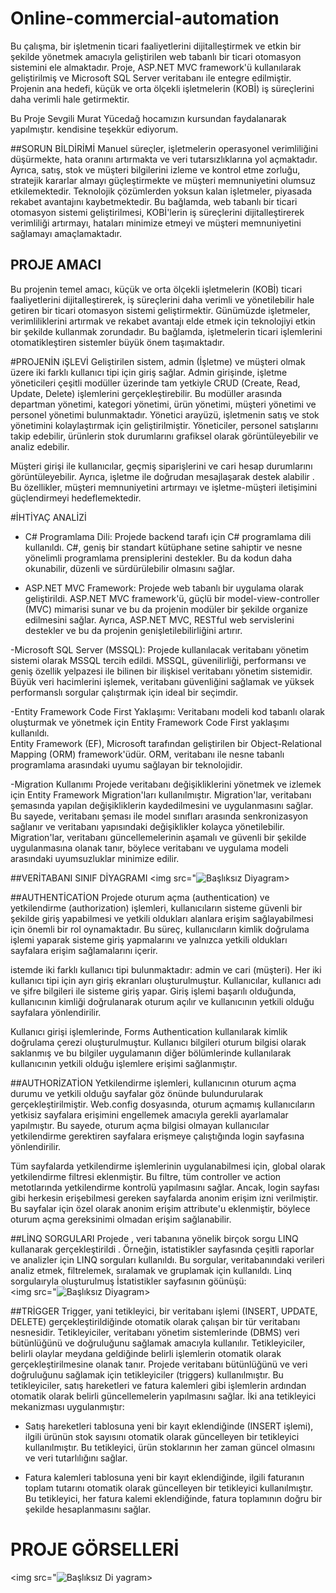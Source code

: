 # Online-commercial-automation
Bu çalışma, bir işletmenin ticari faaliyetlerini dijitalleştirmek ve etkin bir şekilde yönetmek amacıyla geliştirilen web tabanlı bir ticari otomasyon sistemini ele almaktadır. Proje, ASP.NET MVC framework'ü kullanılarak geliştirilmiş ve Microsoft SQL Server veritabanı ile entegre edilmiştir. Projenin ana hedefi, küçük ve orta ölçekli işletmelerin (KOBİ) iş süreçlerini daha verimli hale getirmektir. 

Bu Proje Sevgili Murat Yücedağ hocamızın  kursundan faydalanarak yapılmıştır. kendisine teşekkür ediyorum. 


##SORUN BİLDİRİMİ
Manuel süreçler, işletmelerin operasyonel verimliliğini düşürmekte, hata oranını artırmakta ve veri tutarsızlıklarına yol açmaktadır. Ayrıca, satış, stok ve müşteri bilgilerini izleme ve kontrol etme zorluğu, stratejik kararlar almayı güçleştirmekte ve müşteri memnuniyetini olumsuz etkilemektedir. Teknolojik çözümlerden yoksun kalan işletmeler, piyasada rekabet avantajını kaybetmektedir. Bu bağlamda, web tabanlı bir ticari otomasyon sistemi geliştirilmesi, KOBİ'lerin iş süreçlerini dijitalleştirerek verimliliği artırmayı, hataları minimize etmeyi ve müşteri memnuniyetini sağlamayı amaçlamaktadır. 

## PROJE AMACI 
Bu projenin temel amacı, küçük ve orta ölçekli işletmelerin (KOBİ) ticari faaliyetlerini dijitalleştirerek, iş süreçlerini daha verimli ve yönetilebilir hale getiren bir ticari otomasyon sistemi geliştirmektir. Günümüzde işletmeler, verimliliklerini artırmak ve rekabet avantajı elde etmek için teknolojiyi etkin bir şekilde kullanmak zorundadır. Bu bağlamda, işletmelerin ticari işlemlerini otomatikleştiren sistemler büyük önem taşımaktadır. 

#PROJENİN iŞLEVİ
Geliştirilen sistem, admin (İşletme) ve müşteri olmak üzere iki farklı kullanıcı tipi için giriş sağlar. Admin girişinde, işletme yöneticileri çeşitli modüller üzerinde tam yetkiyle CRUD (Create, Read, Update, Delete) işlemlerini gerçekleştirebilir. Bu modüller arasında departman yönetimi, kategori yönetimi, ürün yönetimi, müşteri yönetimi ve personel yönetimi bulunmaktadır. Yönetici arayüzü, işletmenin satış ve stok yönetimini kolaylaştırmak için geliştirilmiştir. Yöneticiler, personel satışlarını takip edebilir, ürünlerin stok durumlarını grafiksel olarak görüntüleyebilir ve analiz edebilir. 

Müşteri girişi ile kullanıcılar, geçmiş siparişlerini ve cari hesap durumlarını görüntüleyebilir. Ayrıca, işletme ile doğrudan mesajlaşarak destek alabilir . Bu özellikler, müşteri memnuniyetini artırmayı ve işletme-müşteri iletişimini güçlendirmeyi hedeflemektedir.

#İHTİYAÇ ANALİZİ
- C# Programlama Dili: Projede backend tarafı için C# programlama dili kullanıldı. C#, geniş bir standart kütüphane setine sahiptir ve nesne yönelimli programlama prensiplerini destekler. Bu da kodun daha okunabilir, düzenli ve sürdürülebilir olmasını sağlar.  

- ASP.NET MVC Framework: Projede web tabanlı bir uygulama olarak geliştirildi. ASP.NET MVC framework'ü, güçlü bir model-view-controller (MVC) mimarisi sunar ve bu da projenin modüler bir şekilde organize edilmesini sağlar. Ayrıca, ASP.NET MVC, RESTful web servislerini destekler ve bu da projenin genişletilebilirliğini artırır. 
 
-Microsoft SQL Server (MSSQL): Projede kullanılacak veritabanı yönetim sistemi olarak MSSQL tercih edildi.  MSSQL, güvenilirliği, performansı ve geniş özellik yelpazesi ile bilinen bir ilişkisel veritabanı yönetim sistemidir. Büyük veri hacimlerini işlemek, veritabanı güvenliğini sağlamak ve yüksek performanslı sorgular çalıştırmak için ideal bir seçimdir.

-Entity Framework Code First Yaklaşımı: Veritabanı modeli kod tabanlı olarak oluşturmak ve yönetmek için Entity Framework Code First yaklaşımı kullanıldı.  
Entity Framework (EF), Microsoft tarafından geliştirilen bir Object-Relational Mapping (ORM) framework'üdür. ORM, veritabanı ile nesne tabanlı programlama arasındaki uyumu sağlayan bir teknolojidir.

-Migration Kullanımı Projede veritabanı değişikliklerini yönetmek ve izlemek için Entity Framework Migration'ları kullanılmıştır. Migration'lar, veritabanı şemasında yapılan değişikliklerin kaydedilmesini ve uygulanmasını sağlar. Bu sayede, veritabanı şeması ile model sınıfları arasında senkronizasyon sağlanır ve veritabanı yapısındaki değişiklikler kolayca yönetilebilir. Migration'lar, veritabanı güncellemelerinin aşamalı ve güvenli bir şekilde uygulanmasına olanak tanır, böylece veritabanı ve uygulama modeli arasındaki uyumsuzluklar minimize edilir. 

##VERİTABANI SINIF DİYAGRAMI
<img src="![Başlıksız Diyagram](https://github.com/DamlaYavan/Online-commercial-automation/assets/116723754/4ee26cf1-2c6c-4662-bbfb-0b50e09e7566)>

##AUTHENTİCATİON
Projede oturum açma (authentication) ve yetkilendirme (authorization) işlemleri, kullanıcıların sisteme güvenli bir şekilde giriş yapabilmesi ve yetkili oldukları alanlara erişim sağlayabilmesi için önemli bir rol oynamaktadır. Bu süreç, kullanıcıların kimlik doğrulama işlemi yaparak sisteme giriş yapmalarını ve yalnızca yetkili oldukları sayfalara erişim sağlamalarını içerir. 

istemde iki farklı kullanıcı tipi bulunmaktadır: admin ve cari (müşteri). Her iki kullanıcı tipi için ayrı giriş ekranları oluşturulmuştur. Kullanıcılar, kullanıcı adı ve şifre bilgileri ile sisteme giriş yapar. Giriş işlemi başarılı olduğunda, kullanıcının kimliği doğrulanarak oturum açılır ve kullanıcının yetkili olduğu sayfalara yönlendirilir. 

Kullanıcı girişi işlemlerinde, Forms Authentication kullanılarak kimlik doğrulama çerezi oluşturulmuştur. Kullanıcı bilgileri oturum bilgisi olarak saklanmış ve bu bilgiler uygulamanın diğer bölümlerinde kullanılarak kullanıcının yetkili olduğu işlemlere erişimi sağlanmıştır. 


##AUTHORİZATİON
Yetkilendirme işlemleri, kullanıcının oturum açma durumu ve yetkili olduğu sayfalar göz önünde bulundurularak gerçekleştirilmiştir. Web.config dosyasında, oturum açmamış kullanıcıların yetkisiz sayfalara erişimini engellemek amacıyla gerekli ayarlamalar yapılmıştır. Bu sayede, oturum açma bilgisi olmayan kullanıcılar yetkilendirme gerektiren sayfalara erişmeye çalıştığında login sayfasına yönlendirilir. 

Tüm sayfalarda yetkilendirme işlemlerinin uygulanabilmesi için, global olarak yetkilendirme filtresi eklenmiştir. Bu filtre, tüm controller ve action metotlarında yetkilendirme kontrolü yapılmasını sağlar. Ancak, login sayfası gibi herkesin erişebilmesi gereken sayfalarda anonim erişim izni verilmiştir. Bu sayfalar için özel olarak anonim erişim attribute'u eklenmiştir, böylece oturum açma gereksinimi olmadan erişim sağlanabilir. 

##LİNQ SORGULARI
Projede , veri tabanına yönelik birçok sorgu LINQ kullanarak gerçekleştirildi . Örneğin, istatistikler sayfasında çeşitli raporlar ve analizler için LINQ sorguları  kullanıldı. Bu sorgular, veritabanındaki verileri analiz etmek, filtrelemek, sıralamak ve gruplamak  için kullanıldı. Linq sorgulaıryla oluşturulmuş İstatistikler sayfasının göünüşü:  
<img src="![Başlıksız Diyagram](![image](https://github.com/DamlaYavan/Online-commercial-automation/assets/116723754/a48a975e-25b3-4666-b2a6-0a11106bd604)
)>

##TRİGGER
Trigger, yani tetikleyici, bir veritabanı işlemi (INSERT, UPDATE, DELETE) gerçekleştirildiğinde otomatik olarak çalışan bir tür veritabanı nesnesidir. Tetikleyiciler, veritabanı yönetim sistemlerinde (DBMS) veri bütünlüğünü ve doğruluğunu sağlamak amacıyla kullanılır. Tetikleyiciler, belirli olaylar meydana geldiğinde belirli işlemlerin otomatik olarak gerçekleştirilmesine olanak tanır. 
Projede veritabanı bütünlüğünü ve veri doğruluğunu sağlamak için tetikleyiciler (triggers) kullanılmıştır. Bu tetikleyiciler, satış hareketleri ve fatura kalemleri gibi işlemlerin ardından otomatik olarak belirli güncellemelerin yapılmasını sağlar. İki ana tetikleyici mekanizması uygulanmıştır: 

- Satış hareketleri tablosuna yeni bir kayıt eklendiğinde (INSERT işlemi), ilgili ürünün stok sayısını otomatik olarak güncelleyen bir tetikleyici kullanılmıştır. Bu tetikleyici, ürün stoklarının her zaman güncel olmasını ve veri tutarlılığını sağlar. 

- Fatura kalemleri tablosuna yeni bir kayıt eklendiğinde, ilgili faturanın toplam tutarını otomatik olarak güncelleyen bir tetikleyici kullanılmıştır. Bu tetikleyici, her fatura kalemi eklendiğinde, fatura toplamının doğru bir şekilde hesaplanmasını sağlar.

# PROJE GÖRSELLERİ
<img src="![Başlıksız Di<img width="918" alt="loginekrani" src="https://github.com/DamlaYavan/Online-commercial-automation/assets/116723754/ed0e71db-35ae-438d-8760-fa483277029a">
yagram]()>

